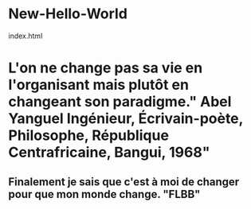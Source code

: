 # New-Hello-World
index.html
<!DOCTYPE html>
<html>
  <head>

  <title> My World </title>
<head>
    <body>
      <h1> 
        <p>L'on ne change pas sa vie en l'organisant mais plutôt en changeant son paradigme."
            Abel Yanguel
              Ingénieur, Écrivain-poète, Philosophe, République Centrafricaine, Bangui, 1968"</p>
  </h1>
     <h2> 
      <p> Finalement je sais que c'est à moi de changer pour que mon monde change. "FLBB" </p>
 </h2>  
</body>
  </html>
